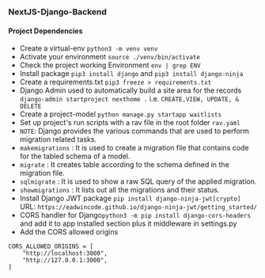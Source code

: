 ### NextJS-Django-Backend

#### Project Dependencies
- Create a virtual-env `python3 -m venv venv`
- Activate your environment `source ./venv/bin/activate`
- Check the project working Environment `env | grep ENV`
- Install package `pip3 install django` and `pip3 install django-ninja`
- Create a requirements.txt `pip3 freeze > requirements.txt`
- Django Admin used to automatically build a site area for the records ` django-admin startproject nexthome . ` i.e. `CREATE,VIEW, UPDATE, & DELETE`
- Create a project-model `python manage.py startapp waitlists`
- Set up project's run scripts with a rav file in the root folder `rav.yaml`
- `NOTE`: Django provides the various commands that are used to perform migration related tasks. 
- `makemigrations` : It is used to create a migration file that contains code for the tabled schema of a model.
- `migrate` : It creates table according to the schema defined in the migration file.
- `sqlmigrate` : It is used to show a raw SQL query of the applied migration.
- `showmigrations` : It lists out all the migrations and their status.
- Install Django JWT package `pip install django-ninja-jwt[crypto]` URL: `https://eadwincode.github.io/django-ninja-jwt/getting_started/`
- CORS handler for Django`python3 -m pip install django-cors-headers` and add it to app installed section plus it middleware in settings.py
- Add the CORS allowed origins 
```
CORS_ALLOWED_ORIGINS = [
    "http://localhost:3000",
    "http://127.0.0.1:3000",
]
```